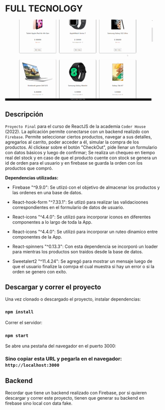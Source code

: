 # FULL TECNOLOGY

![React App](https://raw.githubusercontent.com/lautaroGozalvezGaray/Ecommerce-GozalvezGaray/main/src/Assets/f5e39b5f-5fda-4616-843a-2eb74d8d4887.gif)

## Descripción

`Proyecto Final` para el curso de ReactJS de la academia `Coder House` (2022).
La aplicación permite conectarse con un backend realizdo con `Firebase`.
Permite seleccionar ciertos productos, navegar a sus detalles, agregarlos al carrito, poder acceder a él, simular la compra de los productos.
Al clickear sobre el botón "CheckOut", pide llenar un formulario con datos básicos y luego de confirmar;
Se realiza un chequeo en tiempo real del stock y en caso de que el producto cuente con stock se genera un id de orden para el usuario 
y en firebase se guarda la orden con los productos que compró.

**Dependencias utilizadas:**

- Firebase "^9.9.0": Se utlizó con el objetivo de almacenar los productos y las ordenes en una base de datos.

- React-hook-form "^7.33.1": Se utlizó para realizar las validacioones correspondientes en el formulario de datos de usuario.

- React-icons "^4.4.0": Se utilizó para incorporar iconos en diferentes componentes a lo largo de toda la App.

- React-icons "^4.4.0": Se utilizó para incorporar un ruteo dinamico entre componentes de la App.

- React-spinners "^0.13.3": Con esta dependencia se incorporó un loader para mientras los productos son traidos desde la base de datos.

- Sweetalert2 "^11.4.24": Se agregó para mostrar un mensaje luego de que el usuario finalize la comrpa el cual muestra si hay un error o  si la orden se genero con exíto.

## Descargar y correr el proyecto

Una vez clonado o descargado el proyecto, instalar dependencias:

### `npm install`

Correr el servidor:

### `npm start`

Se abre una pestaña del navegador en el puerto 3000:

### Sino copiar esta URL y pegarla en el navegador: `http://localhost:3000`

## Backend

Recordar que tiene un backend realizado con Firebase, por si quieren descargar y correr este proyecto, tienen que generar su backend en firebase sino local con data fake.




